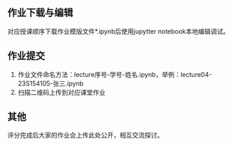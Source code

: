 
## 作业下载与编辑

对应授课顺序下载作业模版文件*.ipynb后使用jupytter notebook本地编辑调试。

## 作业提交  

1. 作业文件命名方法：lecture序号-学号-姓名.ipynb，举例：lecture04-23S154105-张三.ipynb
2. 扫描二维码上传到对应课堂作业

## 其他

评分完成后大家的作业会上传此处公开，相互交流探讨。